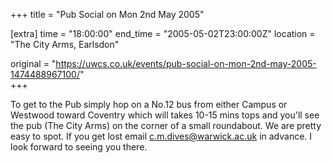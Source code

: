 +++
title = "Pub Social on Mon 2nd May 2005"

[extra]
time = "18:00:00"
end_time = "2005-05-02T23:00:00Z"
location = "The City Arms, Earlsdon"

original = "https://uwcs.co.uk/events/pub-social-on-mon-2nd-may-2005-1474488967100/"    
+++

To get to the Pub simply hop on a No.12 bus from either Campus or Westwood toward Coventry which will takes 10-15 mins tops and you'll see the pub (The City Arms) on the corner of a small roundabout. We are pretty easy to spot. If you get lost email c.m.dives@warwick.ac.uk in advance. I look forward to seeing you there.

